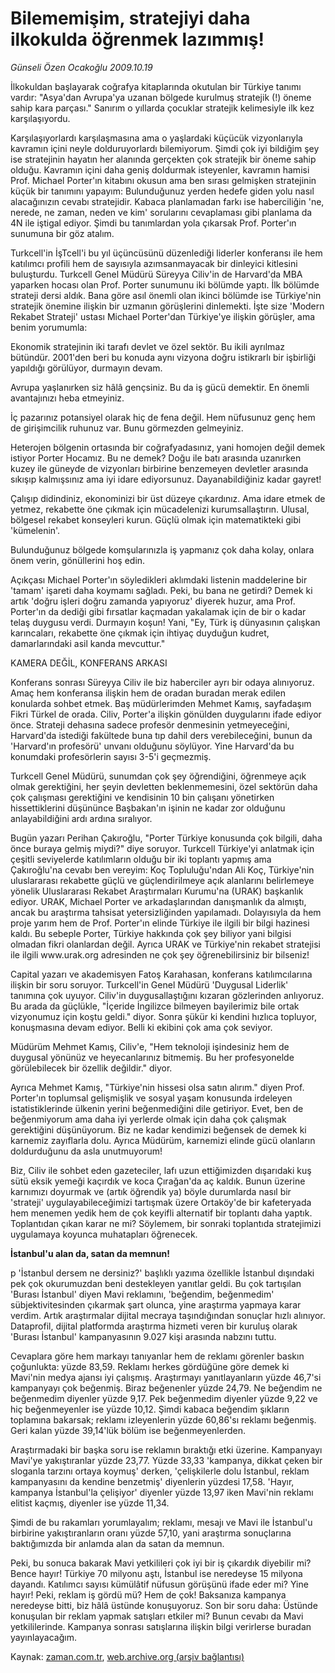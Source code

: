 # Bilememişim, stratejiyi daha ilkokulda öğrenmek lazımmış!

*Günseli Özen Ocakoğlu 2009.10.19*

<tr><td class="metin" colspan="2" style="padding-top: 20px; padding-left: 5px; ">İlkokuldan başlayarak coğrafya kitaplarında okutulan bir Türkiye tanımı vardır: "Asya'dan Avrupa'ya uzanan bölgede kurulmuş stratejik (!) öneme sahip kara parçası." Sanırım o yıllarda çocuklar stratejik kelimesiyle ilk kez karşılaşıyordu.</td></tr><tr><td class="metin" colspan="2" style="padding-top: 20px; padding-left: 5px; "><p>Karşılaşıyorlardı karşılaşmasına ama o yaşlardaki küçücük vizyonlarıyla kavramın içini neyle dolduruyorlardı bilemiyorum. Şimdi çok iyi bildiğim şey ise stratejinin hayatın her alanında gerçekten çok stratejik bir öneme sahip olduğu. Kavramın içini daha geniş doldurmak isteyenler, kavramın hamisi Prof. Michael Porter'ın kitabını okusun ama ben sırası gelmişken stratejinin küçük bir tanımını yapayım: Bulunduğunuz yerden hedefe giden yolu nasıl alacağınızın cevabı stratejidir. Kabaca planlamadan farkı ise haberciliğin 'ne, nerede, ne zaman, neden ve kim' sorularını cevaplaması gibi planlama da 4N ile iştigal ediyor. Şimdi bu tanımlardan yola çıkarsak Prof. Porter'ın sunumuna bir göz atalım.
<p>Turkcell'in İşTcell'i bu yıl üçüncüsünü düzenlediği liderler konferansı ile hem katılımcı profili hem de sayısıyla azımsanmayacak bir dinleyici kitlesini buluşturdu. Turkcell Genel Müdürü Süreyya Ciliv'in de Harvard'da MBA yaparken hocası olan Prof. Porter sunumunu iki bölümde yaptı. İlk bölümde strateji dersi aldık. Bana göre asıl önemli olan ikinci bölümde ise Türkiye'nin stratejik önemine ilişkin bir uzmanın görüşlerini dinlemekti. İşte size 'Modern Rekabet Strateji' ustası Michael Porter'dan Türkiye'ye ilişkin görüşler, ama benim yorumumla:
<p>Ekonomik stratejinin iki tarafı devlet ve özel sektör. Bu ikili ayrılmaz bütündür. 2001'den beri bu konuda aynı vizyona doğru istikrarlı bir işbirliği yapıldığı görülüyor, durmayın devam.
<p>Avrupa yaşlanırken siz hâlâ gençsiniz. Bu da iş gücü demektir. En önemli avantajınızı heba etmeyiniz.
<p>İç pazarınız potansiyel olarak hiç de fena değil. Hem nüfusunuz genç hem de girişimcilik ruhunuz var. Bunu görmezden gelmeyiniz.
<p>Heterojen bölgenin ortasında bir coğrafyadasınız, yani homojen değil demek istiyor Porter Hocamız. Bu ne demek? Doğu ile batı arasında uzanırken kuzey ile güneyde de vizyonları birbirine benzemeyen devletler arasında sıkışıp kalmışsınız ama iyi idare ediyorsunuz. Dayanabildiğiniz kadar gayret!
<p>Çalışıp didindiniz, ekonominizi bir üst düzeye çıkardınız. Ama idare etmek de yetmez, rekabette öne çıkmak için mücadelenizi kurumsallaştırın. Ulusal, bölgesel rekabet konseyleri kurun. Güçlü olmak için matematikteki gibi 'kümelenin'.
<p>Bulunduğunuz bölgede komşularınızla iş yapmanız çok daha kolay, onlara önem verin, gönüllerini hoş edin.
<p>Açıkçası Michael Porter'ın söyledikleri aklımdaki listenin maddelerine bir 'tamam' işareti daha koymamı sağladı. Peki, bu bana ne getirdi? Demek ki artık 'doğru işleri doğru zamanda yapıyoruz' diyerek huzur, ama Prof. Porter'ın da dediği gibi fırsatlar kaçmadan yakalamak için de bir o kadar telaş duygusu verdi. Durmayın koşun! Yani, "Ey, Türk iş dünyasının çalışkan karıncaları, rekabette öne çıkmak için ihtiyaç duyduğun kudret, damarlarındaki asil kanda mevcuttur."
<p>KAMERA DEĞİL, KONFERANS ARKASI
<p>Konferans sonrası Süreyya Ciliv ile biz haberciler ayrı bir odaya alınıyoruz. Amaç hem konferansa ilişkin hem de oradan buradan merak edilen konularda sohbet etmek. Baş müdürlerimden Mehmet Kamış, sayfadaşım Fikri Türkel de orada. Ciliv, Porter'a ilişkin gönülden duygularını ifade ediyor önce. Strateji dehasına sadece profesör denmesinin yetmeyeceğini, Harvard'da istediği fakültede buna tıp dahil ders verebileceğini, bunun da 'Harvard'ın profesörü' unvanı olduğunu söylüyor. Yine Harvard'da bu konumdaki profesörlerin sayısı 3-5'i geçmezmiş.
<p>Turkcell Genel Müdürü, sunumdan çok şey öğrendiğini, öğrenmeye açık olmak gerektiğini, her şeyin devletten beklenmemesini, özel sektörün daha çok çalışması gerektiğini ve kendisinin 10 bin çalışanı yönetirken hissettiklerini düşününce Başbakan'ın işinin ne kadar zor olduğunu anlayabildiğini ardı ardına sıralıyor.
<p>Bugün yazarı Perihan Çakıroğlu, "Porter Türkiye konusunda çok bilgili, daha önce buraya gelmiş miydi?" diye soruyor. Turkcell Türkiye'yi anlatmak için çeşitli seviyelerde katılımların olduğu bir iki toplantı yapmış ama Çakıroğlu'na cevabı ben vereyim: Koç Topluluğu'ndan Ali Koç, Türkiye'nin uluslararası rekabette güçlü ve güçlendirilmeye açık alanlarını belirlemeye yönelik Uluslararası Rekabet Araştırmaları Kurumu'na (URAK) başkanlık ediyor. URAK, Michael Porter ve arkadaşlarından danışmanlık da almıştı, ancak bu araştırma tahsisat yetersizliğinden yapılamadı. Dolayısıyla da hem proje yarım hem de Prof. Porter'ın elinde Türkiye ile ilgili bir bilgi hazinesi kaldı. Bu sebeple Porter, Türkiye hakkında çok şey biliyor yani bilgisi olmadan fikri olanlardan değil. Ayrıca URAK ve Türkiye'nin rekabet stratejisi ile ilgili www.urak.org adresinden ne çok şey öğrenebilirsiniz bir bilseniz!
<p>Capital yazarı ve akademisyen Fatoş Karahasan, konferans katılımcılarına ilişkin bir soru soruyor. Turkcell'in Genel Müdürü 'Duygusal Liderlik' tanımına çok uyuyor. Ciliv'in duygusallaştığını kızaran gözlerinden anlıyoruz. Bu arada da güçlükle, "İçeride İngilizce bilmeyen bayilerimiz bile ortak vizyonumuz için koştu geldi." diyor. Sonra şükür ki kendini hızlıca topluyor, konuşmasına devam ediyor. Belli ki ekibini çok ama çok seviyor.
<p>Müdürüm Mehmet Kamış, Ciliv'e, "Hem teknoloji işindesiniz hem de duygusal yönünüz ve heyecanlarınız bitmemiş. Bu her profesyonelde görülebilecek bir özellik değildir." diyor.
<p>Ayrıca Mehmet Kamış, "Türkiye'nin hissesi olsa satın alırım." diyen Prof. Porter'ın toplumsal gelişmişlik ve sosyal yaşam konusunda irdeleyen istatistiklerinde ülkenin yerini beğenmediğini dile getiriyor. Evet, ben de beğenmiyorum ama daha iyi yerlerde olmak için daha çok çalışmak gerektiğini düşünüyorum. Biz ne kadar kendimizi beğensek de demek ki karnemiz zayıflarla dolu. Ayrıca Müdürüm, karnemizi elinde gücü olanların doldurduğunu da asla unutmuyorum!
<p> Biz, Ciliv ile sohbet eden gazeteciler, lafı uzun ettiğimizden dışarıdaki kuş sütü eksik yemeği kaçırdık ve koca Çırağan'da aç kaldık. Bunun üzerine karnımızı doyurmak ve (artık öğrendik ya) böyle durumlarda nasıl bir 'strateji' uygulayabileceğimizi tartışmak üzere Ortaköy'de bir kafeteryada hem menemen yedik hem de çok keyifli alternatif bir toplantı daha yaptık. Toplantıdan çıkan karar ne mi? Söylemem, bir sonraki toplantıda stratejimizi uygulamaya koyunca muhatapları öğrenecek. 
<p><b>İstanbul'u alan da, satan da memnun!</b>
<p>p 'İstanbul dersem ne dersiniz?' başlıklı yazıma özellikle İstanbul dışındaki pek çok okurumuzdan beni destekleyen yanıtlar geldi. Bu çok tartışılan 'Burası İstanbul' diyen Mavi reklamını, 'beğendim, beğenmedim' sübjektivitesinden çıkarmak şart olunca, yine araştırma yapmaya karar verdim. Artık araştırmalar dijital mecraya taşındığından sonuçlar hızlı alınıyor. Dataprofil, dijital platformda araştırma hizmeti veren bir kuruluş olarak 'Burası İstanbul' kampanyasının 9.027 kişi arasında nabzını tuttu.
<p>Cevaplara göre hem markayı tanıyanlar hem de reklamı görenler baskın çoğunlukta: yüzde 83,59. Reklamı herkes gördüğüne göre demek ki Mavi'nin medya ajansı iyi çalışmış. Araştırmayı yanıtlayanların yüzde 46,7'si kampanyayı çok beğenmiş. Biraz beğenenler yüzde 24,79. Ne beğendim ne beğenmedim diyenler yüzde 9,17. Pek beğenmedim diyenler yüzde 9,22 ve hiç beğenmeyenler ise yüzde 10,12. Şimdi kabaca beğendim şıkların toplamına bakarsak; reklamı izleyenlerin yüzde 60,86'sı reklamı beğenmiş. Geri kalan yüzde 39,14'lük bölüm ise beğenmeyenlerden.
<p>Araştırmadaki bir başka soru ise reklamın bıraktığı etki üzerine. Kampanyayı Mavi'ye yakıştıranlar yüzde 23,77. Yüzde 33,33 'kampanya, dikkat çeken bir sloganla tarzını ortaya koymuş' derken, 'çelişkilerle dolu İstanbul, reklam kampanyasını da kendine benzetmiş' diyenlerin yüzdesi 17,58. 'Hayır, kampanya İstanbul'la çelişiyor' diyenler yüzde 13,97 iken Mavi'nin reklamı elitist kaçmış, diyenler ise yüzde 11,34.
<p>Şimdi de bu rakamları yorumlayalım; reklamı, mesajı ve Mavi ile İstanbul'u birbirine yakıştıranların oranı yüzde 57,10, yani araştırma sonuçlarına baktığımızda bir anlamda alan da satan da memnun.
<p>Peki, bu sonuca bakarak Mavi yetkilileri çok iyi bir iş çıkardık diyebilir mi? Bence hayır! Türkiye 70 milyonu aştı, İstanbul ise neredeyse 15 milyona dayandı. Katılımcı sayısı kümülâtif nüfusun görüşünü ifade eder mi? Yine hayır! Peki, reklam iş gördü mü? Hem de çok! Baksanıza kampanya neredeyse bitti, biz hâlâ üstünde konuşuyoruz. Son bir soru daha: Üstünde konuşulan bir reklam yapmak satışları etkiler mi? Bunun cevabı da Mavi yetkililerinde. Kampanya sonrası satışlarına ilişkin bilgi verirlerse buradan yayınlayacağım.<br/></p></p></p></p></p></p></p></p></p></p></p></p></p></p></p></p></p></p></p></p></p></p></p></td></tr>

Kaynak: [zaman.com.tr](http://zaman.com.tr/yazar.do?yazino=905032), [web.archive.org (arşiv bağlantısı)](http://web.archive.org/web/20100101120920/http://www.zaman.com.tr:80/yazar.do?yazino=905032)
